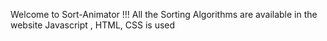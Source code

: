 Welcome to Sort-Animator !!!
All the Sorting Algorithms are available in the website
Javascript , HTML, CSS is used
